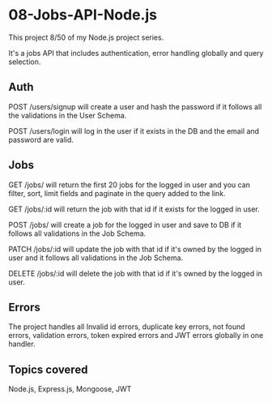 # 08-Jobs-API-Node.js

This project 8/50 of my Node.js project series. 

It's a jobs API that includes authentication, error handling globally and query selection.

## Auth

POST /users/signup will create a user and hash the password if it follows all the validations in the User Schema.

POST /users/login will log in the user if it exists in the DB and the email and password are valid.

## Jobs

GET /jobs/ will return the first 20 jobs for the logged in user and you can filter, sort, limit fields and paginate in the query added to the link.

GET /jobs/:id will return the job with that id if it exists for the logged in user.

POST /jobs/ will create a job for the logged in user and save to DB if it follows all validations in the Job Schema.

PATCH /jobs/:id will update the job with that id if it's owned by the logged in user and it follows all validations in the Job Schema.

DELETE /jobs/:id will delete the job with that id if it's owned by the logged in user.

## Errors

The project handles all Invalid id errors, duplicate key errors, not found errors, validation errors, token expired errors and JWT errors globally in one handler.

## Topics covered

Node.js, Express.js, Mongoose, JWT
